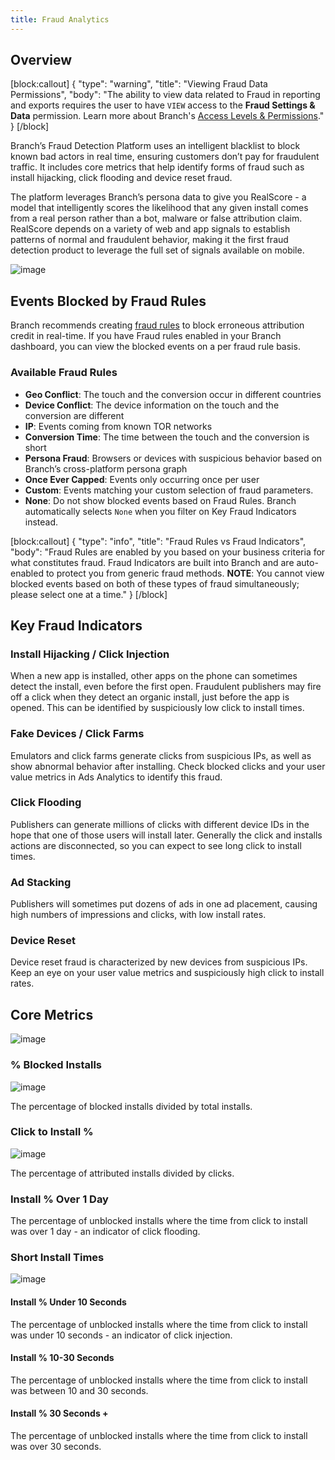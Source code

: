 ```yaml
---
title: Fraud Analytics
---
```

## Overview

[block:callout]
{
  "type": "warning",
  "title": "Viewing Fraud Data Permissions",
  "body": "The ability to view data related to Fraud in reporting and exports requires the user to have `VIEW` access to the <notranslate>**Fraud Settings & Data**</notranslate> permission. Learn more about Branch's [Access Levels & Permissions](/dashboard/access-level/)."
}
[/block]

Branch’s Fraud Detection Platform uses an intelligent blacklist to block known bad actors in real time, ensuring customers don’t pay for fraudulent traffic. It includes core metrics that help identify forms of fraud such as install hijacking, click flooding and device reset fraud.

The platform leverages Branch’s persona data to give you RealScore - a model that intelligently scores the likelihood that any given install comes from a real person rather than a bot, malware or false attribution claim. RealScore depends on a variety of web and app signals to establish patterns of normal and fraudulent behavior, making it the first fraud detection product to leverage the full set of signals available on mobile.

![image](/images/pages/analytics/fraud-analytics.png)

## Events Blocked by Fraud Rules

Branch recommends creating [fraud rules](/deep-linked-ads/leveraging-fraud-rules/) to block erroneous attribution credit in real-time. If you have Fraud rules enabled in your Branch dashboard, you can view the blocked events on a per fraud rule basis.

### Available Fraud Rules

- <notranslate>**Geo Conflict**</notranslate>: The touch and the conversion occur in different countries
- <notranslate>**Device Conflict**</notranslate>: The device information on the touch and the conversion are different
- <notranslate>**IP**</notranslate>: Events coming from known TOR networks
- <notranslate>**Conversion Time**</notranslate>: The time between the touch and the conversion is short
- <notranslate>**Persona Fraud**</notranslate>: Browsers or devices with suspicious behavior based on Branch’s cross-platform persona graph
- <notranslate>**Once Ever Capped**</notranslate>: Events only occurring once per user
- <notranslate>**Custom**</notranslate>: Events matching your custom selection of fraud parameters.
- <notranslate>**None**</notranslate>: Do not show blocked events based on Fraud Rules. Branch automatically selects `None` when you filter on Key Fraud Indicators instead.

[block:callout]
{
  "type": "info",
  "title": "Fraud Rules vs Fraud Indicators",
  "body": "Fraud Rules are enabled by you based on your business criteria for what constitutes fraud.  Fraud Indicators are built into Branch and are auto-enabled to protect you from generic fraud methods.  **NOTE**: You cannot view blocked events based on both of these types of fraud simultaneously; please select one at a time."
}
[/block]

## Key Fraud Indicators

### Install Hijacking / Click Injection

When a new app is installed, other apps on the phone can sometimes detect the install, even before the first open. Fraudulent publishers may fire off a click when they detect an organic install, just before the app is opened. This can be identified by suspiciously low click to install times.

### Fake Devices / Click Farms

Emulators and click farms generate clicks from suspicious IPs, as well as show abnormal behavior after installing. Check blocked clicks and your user value metrics in Ads Analytics to identify this fraud.

### Click Flooding

Publishers can generate millions of clicks with different device IDs in the hope that one of those users will install later. Generally the click and installs actions are disconnected, so you can expect to see long click to install times.

### Ad Stacking

Publishers will sometimes put dozens of ads in one ad placement, causing high numbers of impressions and clicks, with low install rates.

### Device Reset

Device reset fraud is characterized by new devices from suspicious IPs. Keep an eye on your user value metrics and suspiciously high click to install rates.

## Core Metrics

![image](/images/pages/analytics/core-metrics.png)

### % Blocked Installs

![image](/images/pages/analytics/blocked-installs.png)

The percentage of blocked installs divided by total installs.

### Click to Install %

![image](/images/pages/analytics/cti.png)

The percentage of attributed installs divided by clicks.

### Install % Over 1 Day

The percentage of unblocked installs where the time from click to install was over 1 day - an indicator of click flooding.

### Short Install Times

![image](/images/pages/analytics/short-install-times.png)

#### Install % Under 10 Seconds

The percentage of unblocked installs where the time from click to install was under 10 seconds - an indicator of click injection.

#### Install % 10-30 Seconds

The percentage of unblocked installs where the time from click to install was between 10 and 30 seconds.

#### Install % 30 Seconds +

The percentage of unblocked installs where the time from click to install was over 30 seconds.

